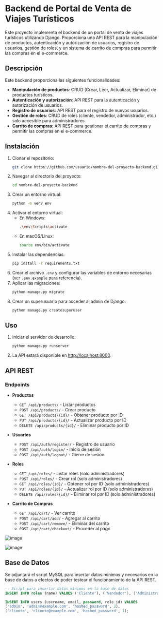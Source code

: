 # Backend de Portal de Venta de Viajes Turísticos

Este proyecto implementa el backend de un portal de venta de viajes turísticos utilizando Django. Proporciona una API REST para la manipulación de productos, autenticación y autorización de usuarios, registro de usuarios, gestión de roles, y un sistema de carrito de compras para permitir las compras en el e-commerce.

## Descripción

Este backend proporciona las siguientes funcionalidades:

- **Manipulación de productos**: CRUD (Crear, Leer, Actualizar, Eliminar) de productos turísticos.
- **Autenticación y autorización**: API REST para la autenticación y autorización de usuarios.
- **Registro de usuarios**: API REST para el registro de nuevos usuarios.
- **Gestión de roles**: CRUD de roles (cliente, vendedor, administrador, etc.) solo accesible para administradores.
- **Carrito de compras**: API REST para gestionar el carrito de compras y permitir las compras en el e-commerce.

## Instalación

1. Clonar el repositorio:
    ```bash
    git clone https://github.com/usuario/nombre-del-proyecto-backend.git
    ```
2. Navegar al directorio del proyecto:
    ```bash
    cd nombre-del-proyecto-backend
    ```
3. Crear un entorno virtual:
    ```bash
    python -m venv env
    ```
4. Activar el entorno virtual:
    - En Windows:
        ```bash
        .\env\Scripts\activate
        ```
    - En macOS/Linux:
        ```bash
        source env/bin/activate
        ```
5. Instalar las dependencias:
    ```bash
    pip install -r requirements.txt
    ```
6. Crear el archivo `.env` y configurar las variables de entorno necesarias (ver `.env.example` para referencia).
7. Aplicar las migraciones:
    ```bash
    python manage.py migrate
    ```
8. Crear un superusuario para acceder al admin de Django:
    ```bash
    python manage.py createsuperuser
    ```

## Uso

1. Iniciar el servidor de desarrollo:
    ```bash
    python manage.py runserver
    ```
2. La API estará disponible en [http://localhost:8000](http://localhost:8000).

## API REST

### Endpoints

- **Productos**
  - `GET /api/products/` - Listar productos
  - `POST /api/products/` - Crear producto
  - `GET /api/products/{id}/` - Obtener producto por ID
  - `PUT /api/products/{id}/` - Actualizar producto por ID
  - `DELETE /api/products/{id}/` - Eliminar producto por ID

- **Usuarios**
  - `POST /api/auth/register/` - Registro de usuario
  - `POST /api/auth/login/` - Inicio de sesión
  - `POST /api/auth/logout/` - Cierre de sesión

- **Roles**
  - `GET /api/roles/` - Listar roles (solo administradores)
  - `POST /api/roles/` - Crear rol (solo administradores)
  - `GET /api/roles/{id}/` - Obtener rol por ID (solo administradores)
  - `PUT /api/roles/{id}/` - Actualizar rol por ID (solo administradores)
  - `DELETE /api/roles/{id}/` - Eliminar rol por ID (solo administradores)

- **Carrito de Compras**
  - `GET /api/cart/` - Ver carrito
  - `POST /api/cart/add/` - Agregar al carrito
  - `POST /api/cart/remove/` - Eliminar del carrito
  - `POST /api/cart/checkout/` - Proceder al pago
 
![image](https://github.com/TravelDreams2024/ISPC2024/assets/45200064/8af0fdcb-3d91-4aae-a7a0-ae1515a61357)

![image](https://github.com/TravelDreams2024/ISPC2024/assets/45200064/d88a37ab-6798-4d6f-bcd2-70ba544da1a5)


## Base de Datos

Se adjuntará el script MySQL para insertar datos mínimos y necesarios en la base de datos a efectos de poder testear el funcionamiento de la API REST.

```sql
-- Script para insertar datos mínimos en la base de datos
INSERT INTO roles (name) VALUES ('Cliente'), ('Vendedor'), ('Administrador');

INSERT INTO users (username, email, password, role_id) VALUES 
('admin', 'admin@example.com', 'hashed_password', 3),
('cliente', 'cliente@example.com', 'hashed_password', 1);



